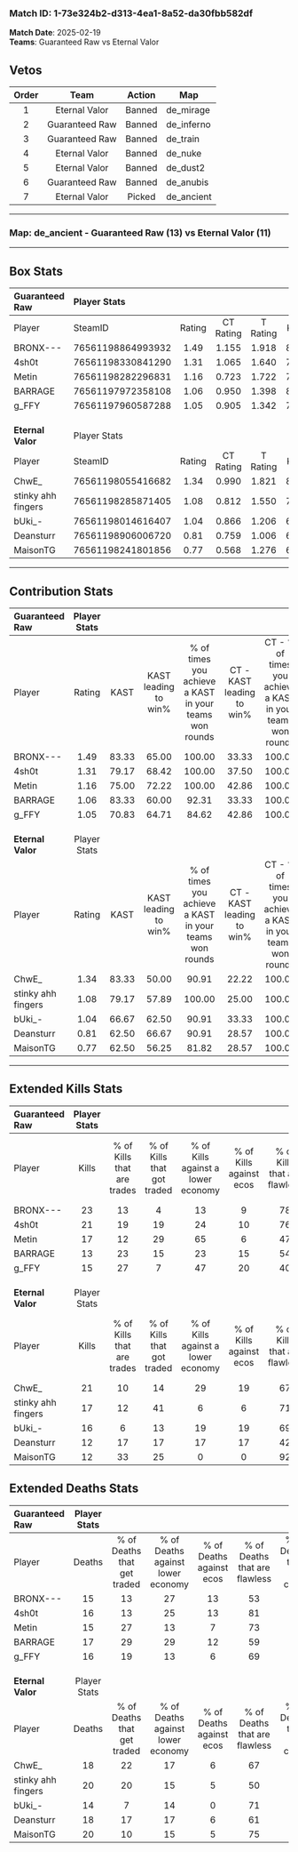 ### Match ID: 1-73e324b2-d313-4ea1-8a52-da30fbb582df  
**Match Date**: 2025-02-19  
**Teams**: Guaranteed Raw vs Eternal Valor  

## Vetos  

| Order | Team | Action | Map |
| :---: | :--: | :----: | --- |
| 1 | Eternal Valor | Banned | de_mirage |
| 2 | Guaranteed Raw | Banned | de_inferno |
| 3 | Guaranteed Raw | Banned | de_train |
| 4 | Eternal Valor | Banned | de_nuke |
| 5 | Eternal Valor | Banned | de_dust2 |
| 6 | Guaranteed Raw | Banned | de_anubis |
| 7 | Eternal Valor | Picked | de_ancient |

---  

### **Map**: de_ancient - Guaranteed Raw (13) vs Eternal Valor (11)  
---  

## Box Stats  

| **Guaranteed Raw** | Player Stats      |        |           |          |       |      |       |         |        |      |     |
| :- | :- | :-: | :-: | :-: | :-: | :-: | :-: | :-: | :-: | :-: | :-: |
| Player             | SteamID           | Rating | CT Rating | T Rating | KAST  | ADR  | Kills | Assists | Deaths | K/D  | HS% |
| BRONX---           | 76561198864993932 |  1.49  |   1.155   |  1.918   | 83.33 | 95.2 |  23   |    5    |   15   | 1.53 | 43  |
| 4sh0t              | 76561198330841290 |  1.31  |   1.065   |  1.640   | 79.17 | 78.0 |  21   |    4    |   16   | 1.31 | 28  |
| Metin              | 76561198282296831 |  1.16  |   0.723   |  1.722   | 75.00 | 75.8 |  17   |    6    |   15   | 1.13 | 64  |
| BARRAGE            | 76561197972358108 |  1.06  |   0.950   |  1.398   | 83.33 | 82.8 |  13   |    9    |   17   | 0.76 | 38  |
| g_FFY              | 76561197960587288 |  1.05  |   0.905   |  1.342   | 70.83 | 77.8 |  15   |    8    |   16   | 0.94 | 60  |
|                    |                   |        |           |          |       |      |       |         |        |      |     |
|                    |                   |        |           |          |       |      |       |         |        |      |     |
|                    |                   |        |           |          |       |      |       |         |        |      |     |
| **Eternal Valor**  | Player Stats      |        |           |          |       |      |       |         |        |      |     |
| Player             | SteamID           | Rating | CT Rating | T Rating | KAST  | ADR  | Kills | Assists | Deaths | K/D  | HS% |
| ChwE_              | 76561198055416682 |  1.34  |   0.990   |  1.821   | 83.33 | 89.4 |  21   |    6    |   18   | 1.17 | 61  |
| stinky ahh fingers | 76561198285871405 |  1.08  |   0.812   |  1.550   | 79.17 | 73.4 |  17   |    9    |   20   | 0.85 | 76  |
| bUki_-             | 76561198014616407 |  1.04  |   0.866   |  1.206   | 66.67 | 66.7 |  16   |    2    |   14   | 1.14 | 50  |
| Deansturr          | 76561198906006720 |  0.81  |   0.759   |  1.006   | 62.50 | 72.1 |  12   |    8    |   18   | 0.67 | 41  |
| MaisonTG           | 76561198241801856 |  0.77  |   0.568   |  1.276   | 62.50 | 75.0 |  12   |    6    |   20   | 0.60 | 33  |
---  

## Contribution Stats  

| **Guaranteed Raw** | Player Stats |       |                      |                                                        |                           |                                                             |                          |                                                            |
| :- | :-: | :-: | :-: | :-: | :-: | :-: | :-: | :-: |
| Player             |    Rating    | KAST  | KAST leading to win% | % of times you achieve a KAST in your teams won rounds | CT - KAST leading to win% | CT - % of times you achieve a KAST in your teams won rounds | T - KAST leading to win% | T - % of times you achieve a KAST in your teams won rounds |
| BRONX---           |     1.49     | 83.33 |        65.00         |                         100.00                         |           33.33           |                           100.00                            |          90.91           |                           100.00                           |
| 4sh0t              |     1.31     | 79.17 |        68.42         |                         100.00                         |           37.50           |                           100.00                            |          90.91           |                           100.00                           |
| Metin              |     1.16     | 75.00 |        72.22         |                         100.00                         |           42.86           |                           100.00                            |          90.91           |                           100.00                           |
| BARRAGE            |     1.06     | 83.33 |        60.00         |                         92.31                          |           33.33           |                           100.00                            |          81.82           |                           90.00                            |
| g_FFY              |     1.05     | 70.83 |        64.71         |                         84.62                          |           42.86           |                           100.00                            |          80.00           |                           80.00                            |
|                    |              |       |                      |                                                        |                           |                                                             |                          |                                                            |
|                    |              |       |                      |                                                        |                           |                                                             |                          |                                                            |
|                    |              |       |                      |                                                        |                           |                                                             |                          |                                                            |
| **Eternal Valor**  | Player Stats |       |                      |                                                        |                           |                                                             |                          |                                                            |
| Player             |    Rating    | KAST  | KAST leading to win% | % of times you achieve a KAST in your teams won rounds | CT - KAST leading to win% | CT - % of times you achieve a KAST in your teams won rounds | T - KAST leading to win% | T - % of times you achieve a KAST in your teams won rounds |
| ChwE_              |     1.34     | 83.33 |        50.00         |                         90.91                          |           22.22           |                           100.00                            |          72.73           |                           88.89                            |
| stinky ahh fingers |     1.08     | 79.17 |        57.89         |                         100.00                         |           25.00           |                           100.00                            |          81.82           |                           100.00                           |
| bUki_-             |     1.04     | 66.67 |        62.50         |                         90.91                          |           33.33           |                           100.00                            |          80.00           |                           88.89                            |
| Deansturr          |     0.81     | 62.50 |        66.67         |                         90.91                          |           28.57           |                           100.00                            |          100.00          |                           88.89                            |
| MaisonTG           |     0.77     | 62.50 |        56.25         |                         81.82                          |           28.57           |                           100.00                            |          77.78           |                           77.78                            |
---  

## Extended Kills Stats  

| **Guaranteed Raw** | Player Stats |                            |                            |                                    |                         |                              |                                 |                                       |                    |           |
| :- | :-: | :-: | :-: | :-: | :-: | :-: | :-: | :-: | :-: | :-: |
| Player             |    Kills     | % of Kills that are trades | % of Kills that got traded | % of Kills against a lower economy | % of Kills against ecos | % of Kills that are flawless | % of Kills that are close duels | % of Kills that are assisted by flash | Pistol Round Kills | AWP Kills |
| BRONX---           |      23      |             13             |             4              |                 13                 |            9            |              78              |                0                |                   4                   |         2          |     3     |
| 4sh0t              |      21      |             19             |             19             |                 24                 |           10            |              76              |                0                |                   5                   |         6          |     1     |
| Metin              |      17      |             12             |             29             |                 65                 |            6            |              47              |               12                |                   0                   |         0          |     2     |
| BARRAGE            |      13      |             23             |             15             |                 23                 |           15            |              54              |               15                |                   0                   |         0          |     1     |
| g_FFY              |      15      |             27             |             7              |                 47                 |           20            |              40              |                7                |                   0                   |         0          |     1     |
|                    |              |                            |                            |                                    |                         |                              |                                 |                                       |                    |           |
|                    |              |                            |                            |                                    |                         |                              |                                 |                                       |                    |           |
|                    |              |                            |                            |                                    |                         |                              |                                 |                                       |                    |           |
| **Eternal Valor**  | Player Stats |                            |                            |                                    |                         |                              |                                 |                                       |                    |           |
| Player             |    Kills     | % of Kills that are trades | % of Kills that got traded | % of Kills against a lower economy | % of Kills against ecos | % of Kills that are flawless | % of Kills that are close duels | % of Kills that are assisted by flash | Pistol Round Kills | AWP Kills |
| ChwE_              |      21      |             10             |             14             |                 29                 |           19            |              67              |                0                |                   0                   |         2          |     0     |
| stinky ahh fingers |      17      |             12             |             41             |                 6                  |            6            |              71              |               12                |                   0                   |         0          |     2     |
| bUki_-             |      16      |             6              |             13             |                 19                 |           19            |              69              |                6                |                   0                   |         2          |     4     |
| Deansturr          |      12      |             17             |             17             |                 17                 |           17            |              42              |               17                |                   0                   |         0          |     0     |
| MaisonTG           |      12      |             33             |             25             |                 0                  |            0            |              92              |                8                |                  17                   |         1          |     2     |
## Extended Deaths Stats  

| **Guaranteed Raw** | Player Stats |                             |                                   |                          |                               |                            |                           |               |
| :- | :-: | :-: | :-: | :-: | :-: | :-: | :-: | :-: |
| Player             |    Deaths    | % of Deaths that get traded | % of Deaths against lower economy | % of Deaths against ecos | % of Deaths that are flawless | % of Deaths that are close | % of Deaths while blinded | Deaths to AWP |
| BRONX---           |      15      |             13              |                27                 |            13            |              53               |             20             |             0             |       0       |
| 4sh0t              |      16      |             13              |                25                 |            13            |              81               |             0              |             0             |       1       |
| Metin              |      15      |             27              |                13                 |            7             |              73               |             7              |             0             |       2       |
| BARRAGE            |      17      |             29              |                29                 |            12            |              59               |             6              |             6             |       1       |
| g_FFY              |      16      |             19              |                13                 |            6             |              69               |             6              |             6             |       1       |
|                    |              |                             |                                   |                          |                               |                            |                           |               |
|                    |              |                             |                                   |                          |                               |                            |                           |               |
|                    |              |                             |                                   |                          |                               |                            |                           |               |
| **Eternal Valor**  | Player Stats |                             |                                   |                          |                               |                            |                           |               |
| Player             |    Deaths    | % of Deaths that get traded | % of Deaths against lower economy | % of Deaths against ecos | % of Deaths that are flawless | % of Deaths that are close | % of Deaths while blinded | Deaths to AWP |
| ChwE_              |      18      |             22              |                17                 |            6             |              67               |             0              |             0             |       3       |
| stinky ahh fingers |      20      |             20              |                15                 |            5             |              50               |             10             |             0             |       2       |
| bUki_-             |      14      |              7              |                14                 |            0             |              71               |             0              |             0             |       2       |
| Deansturr          |      18      |             17              |                17                 |            6             |              61               |             0              |             6             |       1       |
| MaisonTG           |      20      |             10              |                15                 |            5             |              75               |             15             |             5             |       0       |
